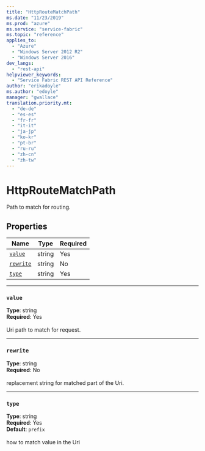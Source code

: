 ```yaml
---
title: "HttpRouteMatchPath"
ms.date: "11/23/2019"
ms.prod: "azure"
ms.service: "service-fabric"
ms.topic: "reference"
applies_to: 
  - "Azure"
  - "Windows Server 2012 R2"
  - "Windows Server 2016"
dev_langs: 
  - "rest-api"
helpviewer_keywords: 
  - "Service Fabric REST API Reference"
author: "erikadoyle"
ms.author: "edoyle"
manager: "gwallace"
translation.priority.mt: 
  - "de-de"
  - "es-es"
  - "fr-fr"
  - "it-it"
  - "ja-jp"
  - "ko-kr"
  - "pt-br"
  - "ru-ru"
  - "zh-cn"
  - "zh-tw"
---
```

# HttpRouteMatchPath

Path to match for routing.

## Properties
| Name | Type | Required |
| --- | --- | --- |
| [`value`](#value) | string | Yes |
| [`rewrite`](#rewrite) | string | No |
| [`type`](#type) | string | Yes |

____
### `value`
__Type__: string <br/>
__Required__: Yes<br/>
<br/>
Uri path to match for request.

____
### `rewrite`
__Type__: string <br/>
__Required__: No<br/>
<br/>
replacement string for matched part of the Uri.

____
### `type`
__Type__: string <br/>
__Required__: Yes<br/>
__Default__: `prefix` <br/>
<br/>
how to match value in the Uri
